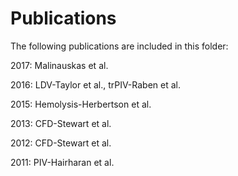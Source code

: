# Publications

The following publications are included in this folder:

2017: Malinauskas et al.

2016: LDV-Taylor et al., trPIV-Raben et al.

2015: Hemolysis-Herbertson et al.

2013: CFD-Stewart et al.

2012: CFD-Stewart et al.

2011: PIV-Hairharan et al.
